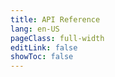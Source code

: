 ```yaml
---
title: API Reference
lang: en-US
pageClass: full-width
editLink: false
showToc: false
---
```


<ClientOnly><ApiDocWrapper src="https://raw.githubusercontent.com/mojaloop/central-settlement/master/src/interface/swagger.json"></ApiDocWrapper></ClientOnly>
          
